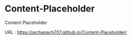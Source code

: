 # Content-Placeholder
Content Placeholder

URL : https://archanach707.github.io/Content-Placeholder/
